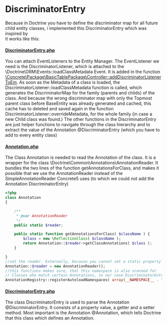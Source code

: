 # DiscriminatorEntry 
Because in Doctrine you have to define the discriminator map for all future child entity classes,
i implemented this DiscriminatorEntry which was inspired by  
It works like this:  
#### [DiscriminatorEntry.php](DiscriminatorEntry.php)  
You can attach EventListeners to the Entity Manager. The EventListener we need is the DiscriminatorListener,
which is attached to the  \Doctrine\ORM\Events::loadClassMetadata Event. It is added in the function
[\Concrete\Package\BasicTablePackage\Controller::addDiscriminatorListenerToEm](../../../tree/develop#controlleradddiscriminatorlistenertoem).
As soon as the Metadata of a class is loaded, the DiscriminatorListener::loadClassMetadata function is called,
which generates the DiscriminatorMap for the family (parents and childs) of the class.  And because the wrong discriminator map
with only the Topmost parent class before BaseEntity was already generated and cached, this cache has to deleted and saved again in the function
DiscriminatorListener::overrideMetadata, for the whole family (in case a new Child class was found.)
The other functions in the DiscriminatorEntry are just helper functions to navigate through the class hierarchy and to extract the value of the Annotation @DiscriminatorEntry
 (which you have to add to every entity class)
 
#### [Annotation.php](Annotation.php)  
The Class Annotation is needed to read the Annotation of the class. It is a wrapper for the class \Doctrine\Common\Annotations\AnnotationReader.
It bundles the two lines of the function getAnnotationsForClass, and makes it possible that we use the AnnotationReader instead of the SimpleAnnotationReader Concrete5 uses (to which we could not add the Annotation DiscriminatorEntry) 
```php
<?php
class Annotation
{

    /**
     * @var AnnotationReader
     */
    public static $reader;

    public static function getAnnotationsForClass( $className ) {
        $class = new \ReflectionClass( $className );
        return Annotation::$reader->getClassAnnotations( $class );
    }

}
//set the reader. Externally, because you cannot set a static property as a return value of a function
Annotation::$reader = new AnnotationReader();
//this functions makes sure, that this namespace is also scanned for
// Classes who match certain Annotations, in our case DiscriminatorEntry
AnnotationRegistry::registerAutoloadNamespaces( array(__NAMESPACE__ . "" ));
```


#### [DiscriminatorEntry.php](DiscriminatorEntry.php)  
The class DiscriminatorEntry is used to parse the Annotation @DiscriminatorEntry. It consists of a property value, a getter and a setter method.
Most important is the Annotation @Annotation, which tells Doctrine that this class which defines an Annotation.
